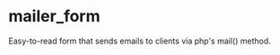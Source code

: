 mailer_form
===========

Easy-to-read form that sends emails to clients via php&#39;s mail() method.